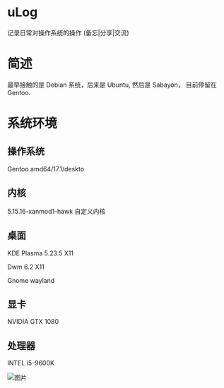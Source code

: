 # uLog
记录日常对操作系统的操作 (备忘|分享|交流)

# 简述
最早接触的是 Debian 系统，后来是 Ubuntu, 然后是 Sabayon， 目前停留在 Gentoo.

# 系统环境
## 操作系统
Gentoo amd64/17.1/deskto

## 内核
5.15.16-xanmod1-hawk 自定义内核

## 桌面
KDE Plasma 5.23.5 X11

Dwm 6.2 X11

Gnome wayland

## 显卡
NVIDIA GTX 1080

## 处理器
INTEL i5-9600K

![图片](https://user-images.githubusercontent.com/15873910/151482443-626b8e4b-1324-478d-840b-220e45d75a4d.png)
